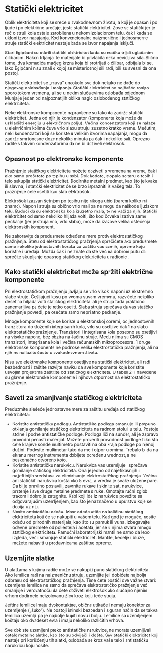 # Statički elektricitet

Oblik elektriciteta koji se sreće u svakodnevnom životu, a koji je opasan i po ljude i po električne uređaje, jeste statički elektricitet. Zove se statički jer je reč o struji koja ostaje zarobljena u nekom izolacionom telu, čak i kada se ukloni izvor napajanja. Kod konvencionalne naizmenične i jednosmerne struje statički elektricitet nestaje kada se izvor napajanja isključi.

Stari Egipćani su otkrili statički elektricitet kada su mačku trljali uglačanim ćilibarom. Nakon trljanja, te materijale bi privlačila neka nevidljiva sila. Slično tome, dva komadića mačjeg krzna koja bi protrljati o ćilibar, odbijala bi se. lako Egipćani nisu znali o kojoj se misterioznoj sili radi, bili su svesni da ona postoji.

Statički elektricitet se „muva“ unaokolo sve dok nekako ne dođe do njegovog oslobađanja i rasipanja. Statički elektricitet se najčešće rasipa sporo tokom vremena, ali se u nekim slučajevima oslobađa odjednom. Munja je jedan od najpoznatijih oblika naglo oslobođenog statičkog elektriciteta.

Neke elektronske komponente napravljene su tako da zadrže statički elektricitet. Jedna od njih je kondenzator (komponenta koja može da uskladišti energiju u električnom polju). Većina kondenzatora koji se nalaze u električnim kolima čuva vrlo slabu struju izuzetno kratko vreme. Međutim, neki kondenzatori koji se koriste u velikim izvorima napajanja, mogu da zadrže smrtonosne doze nekoliko minuta pa čak i nekoliko sali. Oprezno radite s takvim kondenzatorima da ne bi doživeli elektrošok.

## Opasnost po elektronske komponente

Pražnjenje statičkog elektriciteta možete doziveti s vremena na vreme, čak i ako samo prošetate po tepihu u sobi. Dok hodate, stopala se taru o tepih i telo sakuplja statički elektricitet. Dodirnite metalni predmet, kao što je kvaka ili slavina, i statički elektricitet će se brzo isprazniti iz vašeg tela. To pražnjenje ćele osetiti kao slab elektrošok.

Elektrošok izazvan šetnjom po tepihu nije nikoga ubio (barem koliko mi znamo). Napon i struja su obično vrlo mali pa ne mogu da naškode ljudskom telu. Budući da su elektronska kola izuzetno mala, to ne važi za njih. Statički elektricitet od samo nekoliko hiljada volti, što kod čoveka izaziva samo peckanje (jer je struja vrlo, vrlo slaba), može da izazove velika oštećenja elektronskih komponenti.

Ne zaboravite da preduzmete određene mere protiv elektrostatičkog pražnjenja. Štetu od elektrostatićkog pražnjenja sprečićete ako preduzmete samo nekoliko jednostavnih koraka za zaštitu vas samih, opreme koju koristite i uređaja. Možda čak i ne znate da ste već na dobrom putu da sprečite skupljanje opasnog statičkog elektriciteta u radionici.

## Kako statički elektricitet može spržiti električne komponente

Pri elektrostatičkom pražnjenju javljaju se vrlo visoki naponi uz ekstremno slabe struje. Češljajući kosu po veoma suvom vremenu, razvićete nekoliko desetina hiljada volti statičkog elektriciteta, ali je struja tada praktično zanemarljiva pa ćete je retko osetiti. Slaba struja sprečava da vas statičko pražnjenje povredi, pa osećate samo neprijatno peckanje.

Mnoge komponente koje se koriste u elektronskoj opremi, od jednostavnih tranzistora do složenih integrisanih kola, vrlo su osetljive čak 1 na slabo elektrostatičko pražnjenje. Tranzistori i integrlsana kola posebno su osetljivi na visoke napone, bez obzira na Jačinu struje. Medu njima su CMOS tranzistori, integrisana kola i večina računarskih mikroprocesora. 1 druge elektronske komponente ne podnose velika elektrostatička pražnjenja, ali na njih ne nailazite često u svakodnevnom životu.

Nisu sve elektronske komponente osetljive na statički elektricitet, ali radi bezbednosti i zaštite razvijte naviku da sve komponente koje koristite usvojim projektima zaštitite od statičkog elektriciteta. U tabeli 2-1 navedene su glavne elektronske komponente i njihova otpornost na elektrostatlčko pražnjenje.

## Saveti za smanjivanje statičkog elektriciteta

Preduzmite sledeće jednostavne mere za zaštitu uređaja od statičkog elektriciteta:
* Koristite antistatičku podlogu. Antistatička podloga smanjuje ili potpuno otklanja gomilanje statičkog elektriciteta na radnom stolu i u telu. Postoje stolne i podne antistatičke podloge. Podloga liči na sunđer, ali je zapravo provodni penasti materijal. Možete proveriti provodnost podloge tako što ćete krajeve sonde multimetra postaviti na oba kraja podloge po njenoj dužini. Podesite multimetar tako da meri otpor u omima. Trebalo bi da na ekranu mernog instrumenta dobijete određenu vrednost, a ne beskonačno otvoreno kolo.
* Koristite antistatičku narukvicu. Narukvica vas uzemljuje i sprečava gomilanje statičkog elektriciteta. Ona je jedno od najefikasnijih i najjeftinijih sredstava za eliminisanje elektrostatičkog pražnjenja. Većina antistatičkih narukvica košta oko 5 evra, a vredna je svake uložene pare. Da bi je pravilno postavili, zavrnite rukave i skinite sat, narukvice, prstenje i sve druge metalne predmete s ruke. Omotajte ručni zglob trakom i dobro je zategnite. Kabl koji ide iz narukvice povežite sa odgovarajućim uzemljenjem, kao što je naznačeno u uputstvu koje se dobija uz nju.
* Nosite antistatičku odeću. Izbor odeće utiče na količinu statičkog elektriciteta koji će se nakupiti u vašem telu. Kad god je moguće, nosite odeću od prirodnih materijala, kao što su pamuk ili vuna. Izbegavajte odevne predmete od poliestera i acetata, jer se u njima stvara mnogo statičkog elektriciteta. Pamučni laboratorijski mantil ne samo da lepo izgleda, već i smanjuje statički elektricitet. Mantile, kecelje i bluze, možete nabaviti u prodavnicama zaštitne opreme.

## Uzemljite alatke

U alatkama s kojima radite može se nakupiti puno statičkog elektriciteta. Ako lemilica radi na naizmeničnu struju, uzemljite je i dobićete najbolju odbranu od elektrostatičkog pražnjenja. Time ćete postići dve važne stvari: uzemljena lemilica ne samo da sprečava elektrostatičko pražnjenje već smanjuje i verovatnoču da ćete doživeti elektrošok ako slučajno njenim vrhom dodirnete neizolovanu žicu kroz koju teče struja.

Jeftine lemilice Imaju dvokontaktne, obične utikače i nemaju konektor za uzemljenje („šuko“). Ne postoji istinski bezbedan i siguran način da se takva lemilica uzemlji, pa je najbolje kupiti novu i bolju. Lemilice sa uzemljenjem koštaju oko dvadeset evra i imaju nekoliko različitih vrhova.

Sve dok ste uzemljeni preko antistatičke narukvice, ne morate uzemljivali ostale metalne alatke, kao što su odvijači i klešta. Sav statički elektricitet koji nastaje pri korišćenju tih alatki, oslobađa se kroz vaše telo i antistatičku narukvicu koju nosite.
